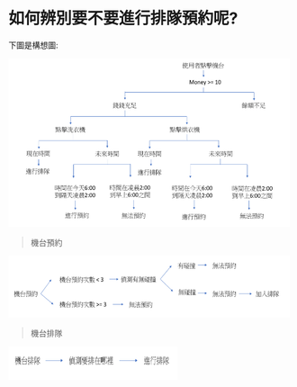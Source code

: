 # 如何辨別要不要進行排隊預約呢?

下圖是構想圖:


<img src="教程圖片/structure.png" width="500px" height="300px">


> 機台預約

<img src="教程圖片/order.png" width="500px" height="110px">


> 機台排隊

<img src="教程圖片/waiting.png" width="300px" height="60px">
